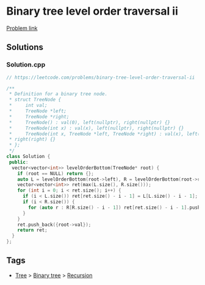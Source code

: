 # Binary tree level order traversal ii

[Problem link](https://leetcode.com/problems/binary-tree-level-order-traversal-ii)

## Solutions


### Solution.cpp
```cpp
// https://leetcode.com/problems/binary-tree-level-order-traversal-ii

/**
 * Definition for a binary tree node.
 * struct TreeNode {
 *     int val;
 *     TreeNode *left;
 *     TreeNode *right;
 *     TreeNode() : val(0), left(nullptr), right(nullptr) {}
 *     TreeNode(int x) : val(x), left(nullptr), right(nullptr) {}
 *     TreeNode(int x, TreeNode *left, TreeNode *right) : val(x), left(left),
 * right(right) {}
 * };
 */
class Solution {
 public:
  vector<vector<int>> levelOrderBottom(TreeNode* root) {
    if (root == NULL) return {};
    auto L = levelOrderBottom(root->left), R = levelOrderBottom(root->right);
    vector<vector<int>> ret(max(L.size(), R.size()));
    for (int i = 0; i < ret.size(); i++) {
      if (i < L.size()) ret[ret.size() - i - 1] = L[L.size() - i - 1];
      if (i < R.size()) {
        for (auto r : R[R.size() - i - 1]) ret[ret.size() - i - 1].push_back(r);
      }
    }
    ret.push_back({root->val});
    return ret;
  }
};
```
## Tags

* [Tree](/Collections/tree.md#tree) > [Binary tree](/Collections/tree.md#binary-tree) > [Recursion](/Collections/tree.md#recursion)
